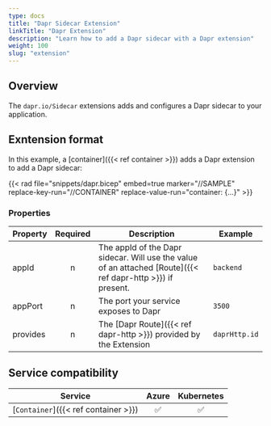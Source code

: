 ```yaml
---
type: docs
title: "Dapr Sidecar Extension"
linkTitle: "Dapr Extension"
description: "Learn how to add a Dapr sidecar with a Dapr extension"
weight: 100
slug: "extension"
---
```


## Overview

The `dapr.io/Sidecar` extensions adds and configures a Dapr sidecar to your application.

## Exntension format

In this example, a [container]({{< ref container >}}) adds a Dapr extension to add a Dapr sidecar:

{{< rad file="snippets/dapr.bicep" embed=true marker="//SAMPLE" replace-key-run="//CONTAINER" replace-value-run="container: {...}" >}}

### Properties

| Property | Required | Description | Example |
|----------|:--------:|-------------|---------|
| appId | n | The appId of the Dapr sidecar. Will use the value of an attached [Route]({{< ref dapr-http >}}) if present. | `backend` |
| appPort | n | The port your service exposes to Dapr | `3500`
| provides | n | The [Dapr Route]({{< ref dapr-http >}}) provided by the Extension | `daprHttp.id`

## Service compatibility

| Service | Azure | Kubernetes |
|-----------|:-----:|:----------:|
| [`Container`]({{< ref container >}}) | ✅ | ✅ |
